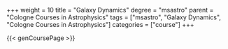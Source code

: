 +++
weight = 10
title = "Galaxy Dynamics"
degree = "msastro"
parent = "Cologne Courses in Astrophysics"
tags = ["msastro", "Galaxy Dynamics", "Cologne Courses in Astrophysics"]
categories = ["course"]
+++

{{< genCoursePage >}}
